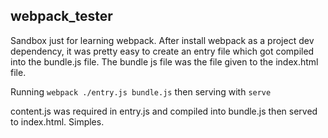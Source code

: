 webpack_tester
---

Sandbox just for learning webpack. After install webpack as a project dev dependency, it was pretty easy to create an entry file
which got compiled into the bundle.js file. The bundle js file was the file given to the index.html file.

Running `webpack ./entry.js bundle.js` then serving with `serve`

content.js was required in entry.js and compiled into bundle.js then served to index.html. Simples.